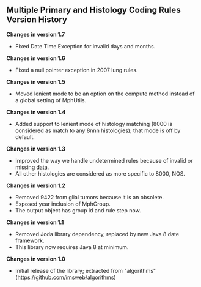 ## Multiple Primary and Histology Coding Rules Version History

**Changes in version 1.7**

 - Fixed Date Time Exception for invalid days and months.

**Changes in version 1.6**

 - Fixed a null pointer exception in 2007 lung rules.

**Changes in version 1.5**

 - Moved lenient mode to be an option on the compute method instead of a global setting of MphUtils.

**Changes in version 1.4**

 - Added support to lenient mode of histology matching (8000 is considered as match to any 8nnn histologies); that mode is off by default.

**Changes in version 1.3**

 - Improved the way we handle undetermined rules because of invalid or missing data.
 - All other histologies are considered as more specific to 8000, NOS.

**Changes in version 1.2**

 - Removed 9422 from glial tumors because it is an obsolete.
 - Exposed year inclusion of MphGroup.
 - The output object has group id and rule step now.

**Changes in version 1.1**

 - Removed Joda library dependency, replaced by new Java 8 date framework.
 - This library now requires Java 8 at minimum.

**Changes in version 1.0**

 - Initial release of the library; extracted from "algorithms" (https://github.com/imsweb/algorithms)

